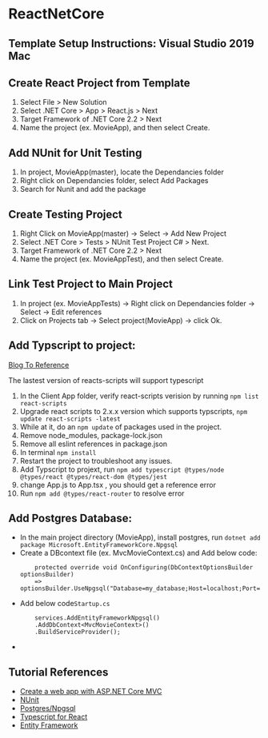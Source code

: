 # ReactNetCore


## Template Setup Instructions: Visual Studio 2019 Mac

## Create React Project from Template 
1. Select File > New Solution
2. Select .NET Core > App > React.js > Next
3. Target Framework of .NET Core 2.2 > Next
4. Name the project (ex. MovieApp), and then select Create.

## Add NUnit for Unit Testing
1. In project, MovieApp(master), locate the Dependancies folder
2. Right click on Dependancies folder, select Add Packages
3. Search for Nunit and add the package

## Create Testing Project
1. Right Click on MovieApp(master) -> Select -> Add New Project
2. Select .NET Core > Tests > NUnit Test Project C# > Next.
3. Target Framework of .NET Core 2.2 > Next
4.  Name the project (ex. MovieAppTest), and then select Create.

## Link Test Project to Main Project
1. In project (ex. MovieAppTests) -> Right click on Dependancies folder -> Select -> Edit references
2. Click on Projects tab -> Select project(MovieApp) ->  click Ok.

## Add Typscript to project:
[Blog To Reference ](https://jonhilton.net/new-aspnet-core-react-project/)

The lastest version of reacts-scripts will support typescript
1. In the Client App folder, verify react-scripts verision by running `npm list react-scripts`
2. Upgrade react scripts to 2.x.x version which supports typscripts, `npm update react-scripts -latest`
3. While at it, do an `npm update` of packages used in the project.
3. Remove node_modules, package-lock.json
4. Remove all eslint references in package.json
5. In terminal `npm install`
6. Restart the project to troubleshoot any issues.
7. Add Typscript to projext, run `npm add typescript @types/node @types/react @types/react-dom @types/jest`
8. change App.js to App.tsx , you should get a reference error
9. Run `npm add @types/react-router` to resolve error

## Add Postgres Database:
- In the main project directory (MovieApp), install postgres, run `dotnet add package Microsoft.EntityFrameworkCore.Npgsql`
- Create a DBcontext file (ex. MvcMovieContext.cs) and Add below code:
    ```
        protected override void OnConfiguring(DbContextOptionsBuilder optionsBuilder)
        => optionsBuilder.UseNpgsql("Database=my_database;Host=localhost;Port=5432");
    ```
- Add below code`Startup.cs`
    ```
        services.AddEntityFrameworkNpgsql()
        .AddDbContext<MvcMovieContext>()
        .BuildServiceProvider();

    ```
- 

## Tutorial References
- [Create a web app with ASP.NET Core MVC](https://docs.microsoft.com/en-us/aspnet/core/tutorials/first-mvc-app/?view=aspnetcore-3.0)
- [NUnit](https://docs.microsoft.com/en-us/dotnet/core/testing/unit-testing-with-nunit)
- [Postgres/Npgsql](http://www.npgsql.org/efcore/index.html)
- [Typescript for React](https://jonhilton.net/new-aspnet-core-react-project/)
- [Entity Framework]()
